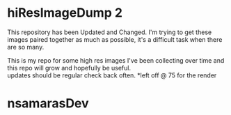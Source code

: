 # hiResImageDump 2

This repository has been Updated and Changed.
I'm trying to get these images paired together as much as possible, it's a difficult task when there are so many.

This is my repo for some high res images I've been collecting
over time and this repo will grow and hopefully be useful.  
updates should be regular check back often.
*left off @ 75 for the render

# nsamarasDev
